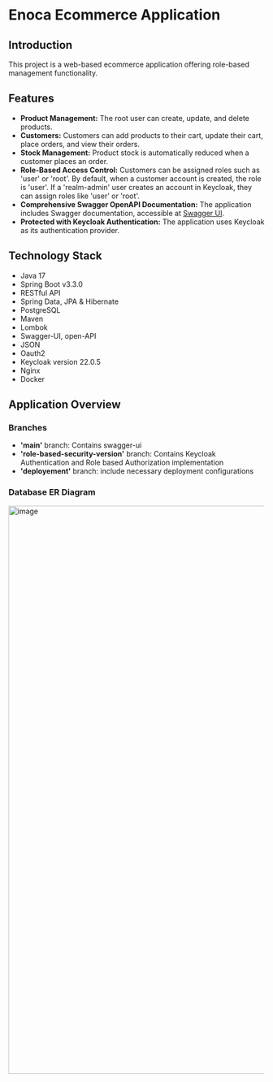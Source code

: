 # Enoca Ecommerce Application

## Introduction
This project is a web-based ecommerce application offering role-based management functionality.

## Features
- **Product Management:** The root user can create, update, and delete products.
- **Customers:** Customers can add products to their cart, update their cart, place orders, and view their orders.
- **Stock Management:** Product stock is automatically reduced when a customer places an order.
- **Role-Based Access Control:** Customers can be assigned roles such as 'user' or 'root'. By default, when a customer account is created, the role is 'user'. If a 'realm-admin' user creates an account in Keycloak, they can assign roles like 'user' or 'root'.
- **Comprehensive Swagger OpenAPI Documentation:** The application includes Swagger documentation, accessible at [Swagger UI](https://enoca.yukseluyghur.com/swagger-ui/index.html).
- **Protected with Keycloak Authentication:** The application uses Keycloak as its authentication provider.

## Technology Stack
- Java 17
- Spring Boot v3.3.0
- RESTful API
- Spring Data, JPA & Hibernate
- PostgreSQL
- Maven
- Lombok
- Swagger-UI, open-API
- JSON
- Oauth2
- Keycloak version 22.0.5
- Nginx
- Docker

## Application Overview

### Branches
- **'main'** branch: Contains swagger-ui
- **'role-based-security-version'** branch: Contains Keycloak Authentication and Role based Authorization implementation
- **'deployement'** branch: include necessary deployment configurations

### Database ER Diagram
<img width="1119" alt="image" src="https://github.com/koltikin/enoca-ecommerce/assets/56764495/4154a1cd-1b95-4bf0-9719-233b99768ae1">


